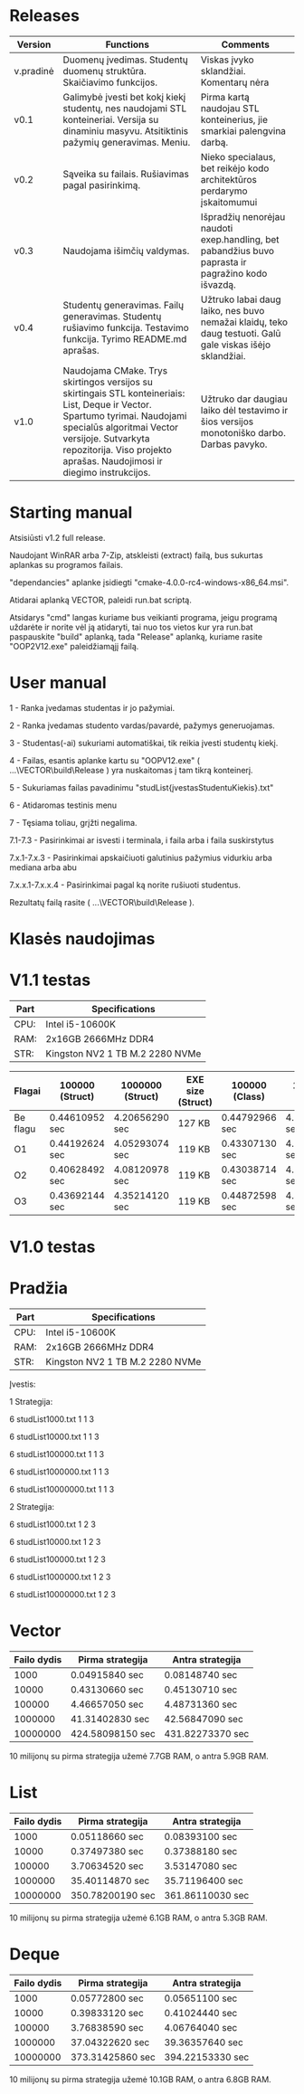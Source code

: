 # **Releases**

| Version   | Functions                                                                                                                                                                                                                                                  | Comments                                                                                                  |
| --------- | ---------------------------------------------------------------------------------------------------------------------------------------------------------------------------------------------------------------------------------------------------------- | --------------------------------------------------------------------------------------------------------- |
| v.pradinė | Duomenų įvedimas. Studentų duomenų struktūra. Skaičiavimo funkcijos.                                                                                                                                                                                       | Viskas įvyko sklandžiai. Komentarų nėra                                                                   |
| v0.1      | Galimybė įvesti bet kokį kiekį studentų, nes naudojami STL konteineriai. Versija su dinaminiu masyvu. Atsitiktinis pažymių generavimas. Meniu.                                                                                                             | Pirma kartą naudojau STL konteinerius, jie smarkiai palengvina darbą.                                     |
| v0.2      | Sąveika su failais. Rušiavimas pagal pasirinkimą.                                                                                                                                                                                                          | Nieko specialaus, bet reikėjo kodo architektūros perdarymo įskaitomumui                                   |
| v0.3      | Naudojama išimčių valdymas.                                                                                                                                                                                                                                | Išpradžių nenorėjau naudoti exep.handling, bet pabandžius buvo paprasta ir pagražino kodo išvazdą.        |
| v0.4      | Studentų generavimas. Failų generavimas. Studentų rušiavimo funkcija. Testavimo funkcija. Tyrimo README.md aprašas.                                                                                                                                        | Užtruko labai daug laiko, nes buvo nemažai klaidų, teko daug testuoti. Galū gale viskas išėjo sklandžiai. |
| v1.0      | Naudojama CMake. Trys skirtingos versijos su skirtingais STL konteineriais: List, Deque ir Vector. Spartumo tyrimai. Naudojami specialūs algoritmai Vector versijoje. Sutvarkyta repozitorija. Viso projekto aprašas. Naudojimosi ir diegimo instrukcijos. | Užtruko dar daugiau laiko dėl testavimo ir šios versijos monotoniško darbo. Darbas pavyko.                |

# **Starting manual**

Atsisiūsti v1.2 full release.

Naudojant WinRAR arba 7-Zip, atskleisti (extract) failą, bus sukurtas aplankas su programos failais.

"dependancies" aplanke įsidiegti "cmake-4.0.0-rc4-windows-x86_64.msi".

Atidarai aplanką VECTOR, paleidi run.bat scriptą.

Atsidarys "cmd" langas kuriame bus veikianti programa, jeigu programą uždarėte ir norite vėl ją atidaryti, tai nuo tos vietos kur yra run.bat paspauskite "build" aplanką, tada "Release" aplanką, kuriame rasite "OOP2V12.exe" paleidžiamąjį failą.


# **User manual**

1 - Ranka įvedamas studentas ir jo pažymiai.

2 - Ranka įvedamas studento vardas/pavardė, pažymys generuojamas.

3 - Studentas(-ai) sukuriami automatiškai, tik reikia įvesti studentų kiekį.

4 - Failas, esantis aplanke kartu su "OOPV12.exe" ( ...\VECTOR\build\Release ) yra nuskaitomas į tam tikrą konteinerį.

5 - Sukuriamas failas pavadinimu "studList{įvestasStudentuKiekis}.txt"

6 - Atidaromas testinis menu

7 - Tęsiama toliau, grįžti negalima.

7.1-7.3 - Pasirinkimai ar isvesti i terminala, i faila arba i faila suskirstytus

7.x.1-7.x.3 - Pasirinkimai apskaičiuoti galutinius pažymius vidurkiu arba mediana arba abu

7.x.x.1-7.x.x.4 - Pasirinkimai pagal ką norite rušiuoti studentus.

Rezultatų failą rasite ( ...\VECTOR\build\Release ).


# **Klasės naudojimas**



# **V1.1 testas**

| Part | Specifications 				 |
| ---- | ------------------------------- |
| CPU: | Intel i5-10600K				 |
| RAM: | 2x16GB 2666MHz DDR4			 |
| STR: | Kingston NV2 1 TB M.2 2280 NVMe |

| Flagai   | 100000 (Struct) | 1000000 (Struct) | EXE size (Struct) | 100000 (Class) | 1000000 (Class) | EXE size (Class) |
| -------- | --------------- | ---------------- | ----------------- | -------------- | --------------- | ---------------- |
| Be flagu | 0.44610952 sec  | 4.20656290 sec   | 127 KB     		| 0.44792966 sec | 4.39760216 sec  | 141 KB           |
| O1   	   | 0.44192624 sec  | 4.05293074 sec   | 119 KB     		| 0.43307130 sec | 4.24400640 sec  | 129 KB           |
| O2   	   | 0.40628492 sec  | 4.08120978 sec   | 119 KB     		| 0.43038714 sec | 4.25291338 sec  | 129 KB           |
| O3  	   | 0.43692144 sec  | 4.35214120 sec   | 119 KB     		| 0.44872598 sec | 4.40468464 sec  | 129 KB           |


# **V1.0 testas**

# **Pradžia**
| Part | Specifications 				 |
| ---- | ------------------------------- |
| CPU: | Intel i5-10600K				 |
| RAM: | 2x16GB 2666MHz DDR4			 |
| STR: | Kingston NV2 1 TB M.2 2280 NVMe |

Įvestis:

1 Strategija:

6 studList1000.txt 1 1 3

6 studList10000.txt 1 1 3

6 studList100000.txt 1 1 3

6 studList1000000.txt 1 1 3

6 studList10000000.txt 1 1 3

2 Strategija:

6 studList1000.txt 1 2 3

6 studList10000.txt 1 2 3

6 studList100000.txt 1 2 3

6 studList1000000.txt 1 2 3

6 studList10000000.txt 1 2 3

# **Vector**

| Failo dydis  	| Pirma strategija 	| Antra strategija 	   |
| ------------- | ----------------- | -------------------- |
| 1000     	    | 0.04915840 sec    | 0.08148740 sec       |
| 10000   	    | 0.43130660 sec    | 0.45130710 sec       |
| 100000   	    | 4.46657050 sec    | 4.48731360 sec       |
| 1000000  	    | 41.31402830 sec   | 42.56847090 sec      |
| 10000000 	    | 424.58098150 sec  | 431.82273370 sec     |

10 milijonų su pirma strategija užemė 7.7GB RAM, o antra 5.9GB RAM.

# **List**

| Failo dydis  	| Pirma strategija 	| Antra strategija 	   |
| ------------- | ----------------- | -------------------- |
| 1000     	    | 0.05118660 sec    | 0.08393100 sec       |
| 10000   	    | 0.37497380 sec    | 0.37388180 sec       |
| 100000   	    | 3.70634520 sec    | 3.53147080 sec       |
| 1000000  	    | 35.40114870 sec   | 35.71196400 sec      |
| 10000000 	    | 350.78200190 sec  | 361.86110030 sec     |

10 milijonų su pirma strategija užemė 6.1GB RAM, o antra 5.3GB RAM.

# **Deque**

| Failo dydis  	| Pirma strategija 	| Antra strategija 	   |
| ------------- | ----------------- | -------------------- |
| 1000     	    | 0.05772800 sec    | 0.05651100 sec       |
| 10000   	    | 0.39833120 sec    | 0.41024440 sec       |
| 100000   	    | 3.76838590 sec    | 4.06764040 sec       |
| 1000000  	    | 37.04322620 sec   | 39.36357640 sec      |
| 10000000 	    | 373.31425860 sec  | 394.22153330 sec     |

10 milijonų su pirma strategija užemė 10.1GB RAM, o antra 6.8GB RAM.
